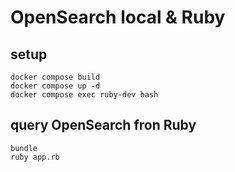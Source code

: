 # OpenSearch local & Ruby

## setup

```
docker compose build
docker compose up -d
docker compose exec ruby-dev bash
```

## query OpenSearch fron Ruby

```
bundle
ruby app.rb
```